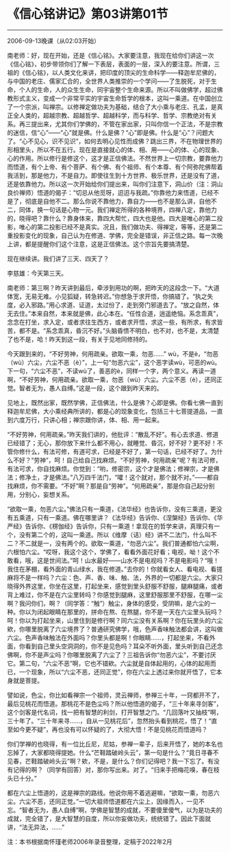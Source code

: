 # 《信心铭讲记》第03讲第01节

------

2006-09-13晚课（从02:03开始）

南老师：好，现在开始，还是《信心铭》。大家要注意，我现在给你们讲这一次《信心铭》，初步带领你们了解一下表层，表面的一层，深入的要注意。所谓，三祖的《信心铭》，以人类文化来讲，把印度的顶尖的生命科学——释迦牟尼佛的，与中国的老庄、儒家汇合的，全世界人类推崇的一个学问——了生脱死，对于生命，个人的生命，人的众生生命，同宇宙整个生命来源。所以不叫做佛学，超过佛教形式主义，变成一个非常平实的宇宙生命哲学的根本，这叫一乘道。在中国创立了一个宗派，叫禅宗。以修禅定做功夫为基础，结合了大小乘与老庄、孔孟，是真正全人类的，超越宗教、超越哲学、超越科学，而与科学、哲学、宗教绝对有关系。再三提出来，尤其你们学佛的，不管在家出家，只叫你信一个正法，不是宗教的迷信，信“心”——“心”就是佛。什么是佛？“心”即是佛。什么是“心”？问题大了。“心不见心，识不见识”，如何去明心见性而成佛？跳出三界，不在物理世界的形相里头，所以不在五行。现在是直接就心的体、相、用——心的体、心的现象、心的作用。所以修行是修这个，这才是正信佛法。不然世界上一切宗教，要靠他力而悟道，有个上帝、有个菩萨、有个佛、有个祖师、有个本尊、有个阿弥陀佛帮着我活到，那是他力，不是自力。即使往生到十方世界、极乐世界，还是没有了道，还是依靠他力。所以这一次开始给你们提出来，叫你们注意下，洞山价（注：洞山良价禅师）悟道的偈子：“切忌从他觅呀，迢迢与我疏。”你靠他力来悟道，已经不是了，彻底是自他不二。那么你说不靠他力，靠自力——也不是那么讲，自他不二，同体，换一句话是心物一元。我们禅定所得的各种境界，四禅八定，靠他力的，晓得吧？靠什么？靠身体来，靠四大帮忙，四大也是他。四大是唯心的第二投影，唯心的第二投影已经不是真实。况且，我们做功夫、得禅定，等等，还是第二重投影变化的现象，自己认为在修道、学佛，完全是错误，非正信之路。每一次晚上讲，都是提醒你们这个注意，这是正信佛法。这个宗旨先要搞清楚。

现在继续讲。我们讲了三天、四天了？

李慈雄：今天第三天。

南老师：第三啊？昨天讲到最后，牵涉到用功的啊，把昨天的这段念一下。“大道体宽，无易无难。小见狐疑，转急转迟。”你想急于求开悟，你搞错了。“执之失度，必入邪路。”用心求道、证道，太过份了，走到旁门邪道去了。“放之自然，体无去住。”本来自然，本来就是佛，此心本在。“任性合道，逍遥绝恼。系念乖真”，念念在打坐，求入定，或者求往生西方，或者求开悟，求这一些，有所求，有求皆苦，都不是。“系念乖真，昏沉不好。”头脑昏愦不明白，也不对，也不是，太清楚了也不是，哈！昨天到这一段，有关于见地同修持的。

今天跟到来的，“不好劳神，何用疏亲。欲取一乘，勿恶……” wù，不是è，“勿恶（wù）六尘，六尘不恶（è）”，上一句“勿恶六尘”，这个恶字读wù，可恶的wù。下一句，“六尘不恶”，不读wù了，善恶的è，同样一个字，两个意义。再读一道啊，“不好劳神，何用疏亲。欲取一乘，勿恶（wù）六尘。六尘不恶（è），还同正觉。智者无为，愚人自缚。”这是一段，这个跟到昨天来的。

见地上，既然出家，既然学佛，正信佛法，什么是佛？心即是佛。你看七佛一直到释迦牟尼佛，大小乘经典所讲的，都是心的现象变化，包括三十七菩提道品，一直到六度万行，只讲心相；禅宗跟你讲，体、相、用一起来。

“不好劳神，何用疏亲。”昨天我们讲的，他批评：“散乱不好”。有心去求道、修道已经错了；无心，那你放下来什么都不用心，就睡觉、昏沉，好不好？更不好！不管你修什么，有法可修，有道可求，已经是不好了，第一句话，已经不好了。为什么不好？“劳神”，呵！自己给自己找麻烦。“不好劳神，何用疏亲”呢？有法可修，有法可求，你自找麻烦。你觉到：“哟，修密宗，这个才是佛法；修禅宗，才是佛法；修净土，才是佛法。”八万四千法门，“嚯！这个就对，那个就不对。”——都自找麻烦，你不需要。“不好”啊？那是自“劳神”。“何用疏亲”，那是你自己起分别用，分别心，妄想关系。

“欲取一乘，勿恶六尘。”佛法只有一乘道，《法华经》也告诉你，没有三乘道，更没有五乘道，只有一乘道。佛在哪里讲？《法华经》告诉你、《涅槃经》告诉你、《华严经》告诉你、《楞伽经》告诉你，只有一乘道！拿现在的哲学来讲，真理只有一个，没有第二个的，这叫一乘道。所以《维摩（诘）经》讲不二法门，什么叫不二？不二就是一，没有两个的。欲取一乘道，“勿恶六尘”。我们普通都怕六尘啊，六根怕六尘。“哎呀，我这个这个，学佛了，看看外面花好看；电视，呦！这个不敢看，哦，这是世间法。”呵！山水最好——山水不是电视吗？不是电影吗？“哦！我住在茅棚，看外面的青山绿水，我在修道。”去你的！你就看女人、看电视、看搓麻将不是一样吗？六尘：色、声、香、味、触、法，外界的一切都是六尘。大家只晓得外界这里，你坐在这里，打起坐来，感觉到里头舒服不舒服，腿麻腿痛，或者背上难过，你不是在六尘里转吗？你感觉到腿麻，这里舒服那里不舒服，在哪一尘啊？我问你们，啊？（同学答：“触”）触尘，身体的感受，受阴嘛，是六尘的一种。你以为闭起眼睛在那里的，拼命在熬、在熬腿，你不是一天在六尘里头玩吗？呵！你以为打起坐来，山里住到是修行啊？同六尘没有关系啊？你在玩里头的六尘欸，你哪里脱离了六尘境界了？普通研究佛学，哦，色声香味触法都会讲，这叫做六尘。色声香味触法在外面吗？你里头都是啊！你眼睛……，打起坐来，不看外面，你看到自己里头空洞洞的，你不是见色吗？耳朵不听外面，里头听到自己还念佛啊，你不是声尘吗？你哪里脱离了六尘了？三祖告诉你“勿恶六尘”，不要讨厌它。第二句，“六尘不恶”啊，它也不错欸。六尘就是自体起用的，心体的起用而已，一个现象，所以“六尘不恶，还同正觉”，你在六尘上透过来你就开悟了，它本身就是菩提。

譬如说，色尘，你比如看禅宗一个祖师，灵云禅师，参禅三十年，一窍都开不了，最后见桃花而悟道。那桃花不是色尘吗？所以他悟道的偈子，“三十年来寻剑客”，这个剑客是代名词，找一把有智慧的利剑，打开智慧之门。“几回落叶又抽枝”啊，三十年了。“三十年来寻……，自从一见桃花后”，忽然抬头看到桃花，悟了！“直至如今更不疑”，再也没有可以怀疑的了，大彻大悟！不是见桃花而悟道吗？

你们学禅的也晓得，有一位比丘尼，尼姑，参禅一辈子，后来开悟了，她的本名也忘掉了，大家都晓得提她。什么“芒鞋踏破岭头云”，第一句是什么？“竟日寻春不见春，芒鞋踏破岭头云”啊？欸，不是，是什么？你们记得吧？我一下忘了。有没有记得的啊？（同学有回答）对，那你写出来。对了。“归来手把梅花嗅，春在枝头已十分。”

都在六尘上悟道的，这是禅宗的路线。他说你用不着逃避嘛，“欲取一乘，勿恶六尘。六尘不恶，还同正觉。”一切大祖师悟道都在六尘上，因缘而入，一见不忘。“智者无为，愚人自缚”啊，学佛是智慧的成就，不要傻里傻气，以为是功夫的成就，完全错了，是大智慧的自度，所以你妄做功夫，统统错了。因此下面就讲，“法无异法，……”

注：本书根据南怀瑾老师2006年录音整理，定稿于2022年2月

